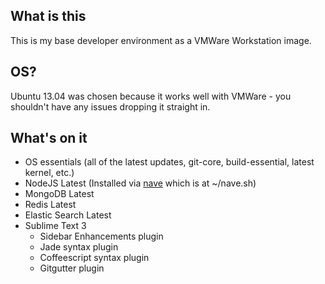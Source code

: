 ## What is this

This is my base developer environment as a VMWare Workstation image.

## OS?

Ubuntu 13.04 was chosen because it works well with VMWare - you shouldn't have any issues dropping it straight in.

## What's on it

- OS essentials (all of the latest updates, git-core, build-essential, latest kernel, etc.)
- NodeJS Latest (Installed via [nave](https://raw.github.com/isaacs/nave) which is at ~/nave.sh)
- MongoDB Latest
- Redis Latest
- Elastic Search Latest
- Sublime Text 3
  - Sidebar Enhancements plugin
  - Jade syntax plugin
  - Coffeescript syntax plugin
  - Gitgutter plugin
